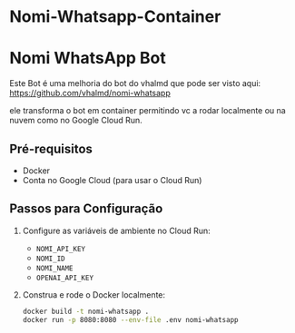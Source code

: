 # Nomi-Whatsapp-Container

# Nomi WhatsApp Bot

Este Bot é uma melhoria do bot do vhalmd que pode ser visto aqui: https://github.com/vhalmd/nomi-whatsapp

ele transforma o bot em container permitindo vc a rodar localmente ou na nuvem como no Google Cloud Run.

## Pré-requisitos

- Docker
- Conta no Google Cloud (para usar o Cloud Run)

## Passos para Configuração

1. Configure as variáveis de ambiente no Cloud Run:
   - `NOMI_API_KEY`
   - `NOMI_ID`
   - `NOMI_NAME`
   - `OPENAI_API_KEY`

2. Construa e rode o Docker localmente:
   ```bash
   docker build -t nomi-whatsapp .
   docker run -p 8080:8080 --env-file .env nomi-whatsapp
